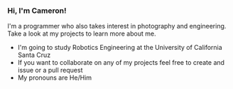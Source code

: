 ### Hi, I'm Cameron!
I'm a programmer who also takes interest in photography and engineering. Take a look at my projects to learn more about me.
- I'm going to study Robotics Engineering at the University of California Santa Cruz
- If you want to collaborate on any of my projects feel free to create and issue or a pull request
- My pronouns are He/Him

